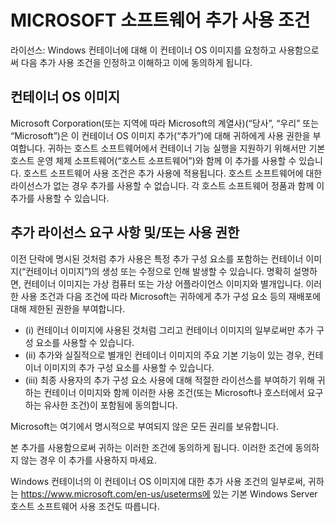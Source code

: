 
# MICROSOFT 소프트웨어 추가 사용 조건

라이선스: Windows 컨테이너에 대해 이 컨테이너 OS 이미지를 요청하고 사용함으로써 다음 추가 사용 조건을 인정하고 이해하고 이에 동의하게 됩니다.

## 컨테이너 OS 이미지 

Microsoft Corporation(또는 지역에 따라 Microsoft의 계열사)(“당사”, “우리” 또는 “Microsoft”)은 이 컨테이너 OS 이미지 추가(“추가”)에 대해 귀하에게 사용 권한을 부여합니다. 귀하는 호스트 소프트웨어에서 컨테이너 기능 실행을 지원하기 위해서만 기본 호스트 운영 체제 소프트웨어(“호스트 소프트웨어”)와 함께 이 추가를 사용할 수 있습니다.  호스트 소프트웨어 사용 조건은 추가 사용에 적용됩니다. 호스트 소프트웨어에 대한 라이선스가 없는 경우 추가를 사용할 수 없습니다. 각 호스트 소프트웨어 정품과 함께 이 추가를 사용할 수 있습니다.

## 추가 라이선스 요구 사항 및/또는 사용 권한 

이전 단락에 명시된 것처럼 추가 사용은 특정 추가 구성 요소를 포함하는 컨테이너 이미지(“컨테이너 이미지”)의 생성 또는 수정으로 인해 발생할 수 있습니다. 명확히 설명하면, 컨테이너 이미지는 가상 컴퓨터 또는 가상 어플라이언스 이미지와 별개입니다.  이러한 사용 조건과 다음 조건에 따라 Microsoft는 귀하에게 추가 구성 요소 등의 재배포에 대해 제한된 권한을 부여합니다.

  - (i) 컨테이너 이미지에 사용된 것처럼 그리고 컨테이너 이미지의 일부로써만 추가 구성 요소를 사용할 수 있습니다.
  - (ii) 추가와 실질적으로 별개인 컨테이너 이미지의 주요 기본 기능이 있는 경우, 컨테이너 이미지의 추가 구성 요소를 사용할 수 있습니다. 
  - (iii) 최종 사용자의 추가 구성 요소 사용에 대해 적절한 라이선스를 부여하기 위해 귀하는 컨테이너 이미지와 함께 이러한 사용 조건(또는 Microsoft나 호스터에서 요구하는 유사한 조건)이 포함됨에 동의합니다.

Microsoft는 여기에서 명시적으로 부여되지 않은 모든 권리를 보유합니다.

본 추가를 사용함으로써 귀하는 이러한 조건에 동의하게 됩니다. 이러한 조건에 동의하지 않는 경우 이 추가를 사용하지 마세요.

Windows 컨테이너의 이 컨테이너 OS 이미지에 대한 추가 사용 조건의 일부로써, 귀하는 https://www.microsoft.com/en-us/useterms에 있는 기본 Windows Server 호스트 소프트웨어 사용 조건도 따릅니다.  
